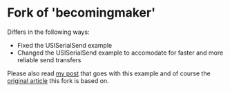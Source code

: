 # Fork of 'becomingmaker'
Differs in the following ways:

* Fixed the USISerialSend example
* Changed the USISerialSend example to accomodate for faster and more reliable send transfers

Please also read [my post](//pascalroeleven.nl/2019/11/07/incredibly-fast-baud-rates-using-usi-uart-for-attiny/) that goes with this example and of course the [original article](//becomingmaker.com/usi-serial-send-attiny/) this fork is based on.
